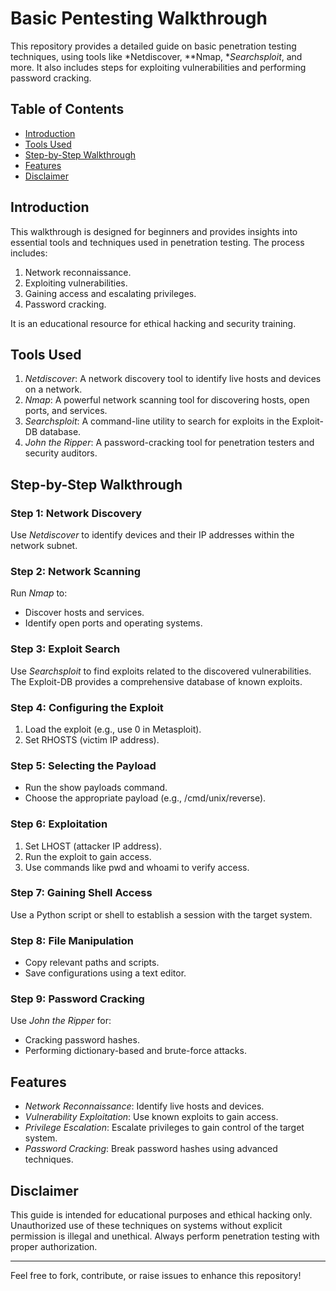 # Basic Pentesting Walkthrough

This repository provides a detailed guide on basic penetration testing techniques, using tools like *Netdiscover, **Nmap, **Searchsploit*, and more. It also includes steps for exploiting vulnerabilities and performing password cracking.

## Table of Contents
- [Introduction](#introduction)
- [Tools Used](#tools-used)
- [Step-by-Step Walkthrough](#step-by-step-walkthrough)
- [Features](#features)
- [Disclaimer](#disclaimer)

## Introduction

This walkthrough is designed for beginners and provides insights into essential tools and techniques used in penetration testing. The process includes:
1. Network reconnaissance.
2. Exploiting vulnerabilities.
3. Gaining access and escalating privileges.
4. Password cracking.

It is an educational resource for ethical hacking and security training.

## Tools Used

1. *Netdiscover*: A network discovery tool to identify live hosts and devices on a network.
2. *Nmap*: A powerful network scanning tool for discovering hosts, open ports, and services.
3. *Searchsploit*: A command-line utility to search for exploits in the Exploit-DB database.
4. *John the Ripper*: A password-cracking tool for penetration testers and security auditors.

## Step-by-Step Walkthrough

### Step 1: Network Discovery
Use *Netdiscover* to identify devices and their IP addresses within the network subnet.

### Step 2: Network Scanning
Run *Nmap* to:
- Discover hosts and services.
- Identify open ports and operating systems.

### Step 3: Exploit Search
Use *Searchsploit* to find exploits related to the discovered vulnerabilities. The Exploit-DB provides a comprehensive database of known exploits.

### Step 4: Configuring the Exploit
1. Load the exploit (e.g., use 0 in Metasploit).
2. Set RHOSTS (victim IP address).

### Step 5: Selecting the Payload
- Run the show payloads command.
- Choose the appropriate payload (e.g., /cmd/unix/reverse).

### Step 6: Exploitation
1. Set LHOST (attacker IP address).
2. Run the exploit to gain access.
3. Use commands like pwd and whoami to verify access.

### Step 7: Gaining Shell Access
Use a Python script or shell to establish a session with the target system.

### Step 8: File Manipulation
- Copy relevant paths and scripts.
- Save configurations using a text editor.

### Step 9: Password Cracking
Use *John the Ripper* for:
- Cracking password hashes.
- Performing dictionary-based and brute-force attacks.

## Features

- *Network Reconnaissance*: Identify live hosts and devices.
- *Vulnerability Exploitation*: Use known exploits to gain access.
- *Privilege Escalation*: Escalate privileges to gain control of the target system.
- *Password Cracking*: Break password hashes using advanced techniques.

## Disclaimer

This guide is intended for educational purposes and ethical hacking only. Unauthorized use of these techniques on systems without explicit permission is illegal and unethical. Always perform penetration testing with proper authorization.

---

Feel free to fork, contribute, or raise issues to enhance this repository!